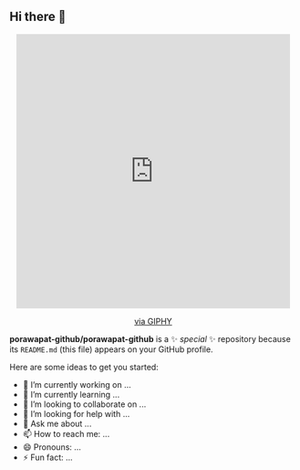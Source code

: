 ## Hi there 👋

<div id="header" align="center">
  <iframe src="https://giphy.com/embed/dECBf0xnwQKCPZOkiC" width="480" height="480" style="" frameBorder="0" class="giphy-embed" allowFullScreen></iframe><p><a href="https://giphy.com/stickers/code-workshop-coding-dECBf0xnwQKCPZOkiC">via GIPHY</a></p>
  
</div>

**porawapat-github/porawapat-github** is a ✨ _special_ ✨ repository because its `README.md` (this file) appears on your GitHub profile.

Here are some ideas to get you started:

- 🔭 I’m currently working on ...
- 🌱 I’m currently learning ...
- 👯 I’m looking to collaborate on ...
- 🤔 I’m looking for help with ...
- 💬 Ask me about ...
- 📫 How to reach me: ...
- 😄 Pronouns: ...
- ⚡ Fun fact: ...

